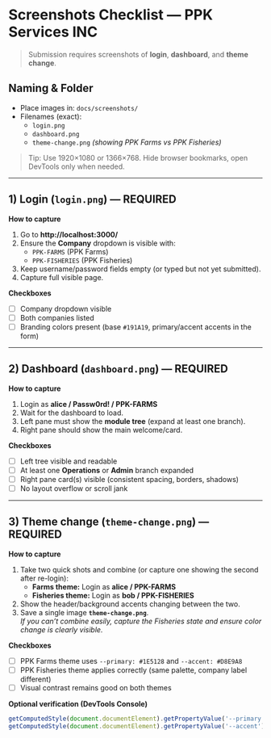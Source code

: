# Screenshots Checklist — PPK Services INC

> Submission requires screenshots of **login**, **dashboard**, and **theme change**.

## Naming & Folder
- Place images in: `docs/screenshots/`
- Filenames (exact):
  - `login.png`
  - `dashboard.png`
  - `theme-change.png`  _(showing PPK Farms vs PPK Fisheries)_

> Tip: Use 1920×1080 or 1366×768. Hide browser bookmarks, open DevTools only when needed.

---

## 1) Login (`login.png`) — REQUIRED
**How to capture**
1. Go to **http://localhost:3000/**
2. Ensure the **Company** dropdown is visible with:
   - `PPK-FARMS` (PPK Farms)
   - `PPK-FISHERIES` (PPK Fisheries)
3. Keep username/password fields empty (or typed but not yet submitted).
4. Capture full visible page.

**Checkboxes**
- [ ] Company dropdown visible
- [ ] Both companies listed
- [ ] Branding colors present (base `#191A19`, primary/accent accents in the form)

---

## 2) Dashboard (`dashboard.png`) — REQUIRED
**How to capture**
1. Login as **alice / Passw0rd! / PPK-FARMS**
2. Wait for the dashboard to load.
3. Left pane must show the **module tree** (expand at least one branch).
4. Right pane should show the main welcome/card.

**Checkboxes**
- [ ] Left tree visible and readable
- [ ] At least one **Operations** or **Admin** branch expanded
- [ ] Right pane card(s) visible (consistent spacing, borders, shadows)
- [ ] No layout overflow or scroll jank

---

## 3) Theme change (`theme-change.png`) — REQUIRED
**How to capture**
1. Take two quick shots and combine (or capture one showing the second after re-login):
   - **Farms theme:** Login as **alice / PPK-FARMS**
   - **Fisheries theme:** Login as **bob / PPK-FISHERIES**
2. Show the header/background accents changing between the two.
3. Save a single image **`theme-change.png`**.  
   _If you can’t combine easily, capture the Fisheries state and ensure color change is clearly visible._

**Checkboxes**
- [ ] PPK Farms theme uses `--primary: #1E5128` and `--accent: #D8E9A8`
- [ ] PPK Fisheries theme applies correctly (same palette, company label different)
- [ ] Visual contrast remains good on both themes

**Optional verification (DevTools Console)**
```js
getComputedStyle(document.documentElement).getPropertyValue('--primary').trim();
getComputedStyle(document.documentElement).getPropertyValue('--accent').trim();
